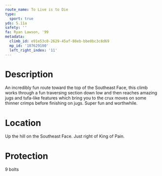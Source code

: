 ```yaml
---
route_name: To Live is to Die
type:
  sport: true
yds: 5.11a
safety: ''
fa: Ryan Lawson, '99
metadata:
  climb_id: e91e53c0-2629-45af-88eb-bbe0bc3c8d69
  mp_id: '107629100'
  left_right_index: '11'
---
```

# Description
An incredibly fun route toward the top of the Southeast Face, this climb works through a fun traversing section down low and then reaches amazing jugs and tufa-like features which bring you to the crux moves on some thinner crimps before finishing on jugs.  Super fun and worthwhile.

# Location
Up the hill on the Southeast Face.  Just right of King of Pain.

# Protection
9 bolts
